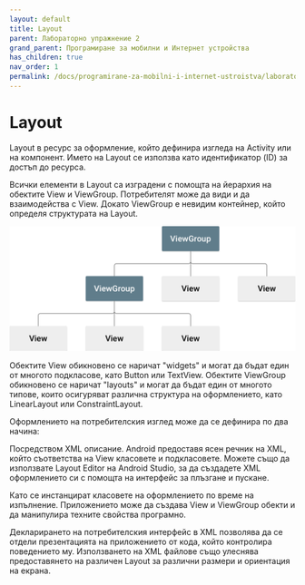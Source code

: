 ```yaml
---
layout: default
title: Layout
parent: Лабораторно упражнение 2
grand_parent: Програмиране за мобилни и Интернет устройства
has_children: true
nav_order: 1
permalink: /docs/programirane-za-mobilni-i-internet-ustroistva/laboratorno-uprazhnenie-2/layout
---
```

# Layout

Layout в ресурс за оформление, който дефинира изгледа на Activity или на компонент. Името на Layout се използва като идентификатор (ID) за достъп до ресурса.

Всички елементи в Layout са изградени с помощта на йерархия на обектите View и ViewGroup. Потребителят може да види и да взаимодейства с View. Докато ViewGroup е невидим контейнер, който определя структурата на Layout.

![](<../../../../assets/image (26).png>)

Обектите View обикновено се наричат ​​"widgets" и могат да бъдат един от многото подкласове, като Button или TextView. Обектите ViewGroup обикновено се наричат ​​"layouts" и могат да бъдат един от многото типове, които осигуряват различна структура на оформлението, като LinearLayout или ConstraintLayout.

Оформлението на потребителския изглед може да се дефинира по два начина:

Посредством XML описание. Android предоставя ясен речник на XML, който съответства на View класовете и подкласовете. Можете също да използвате Layout Editor на Android Studio, за да създадете XML оформлението си с помощта на интерфейс за плъзгане и пускане.

Като се инстанцират класовете на оформлението по време на изпълнение. Приложението може да създава View и ViewGroup обекти и да манипулира техните свойства програмно.

Декларирането на потребителския интерфейс в XML позволява да се отдели презентацията на приложението от кода, който контролира поведението му. Използването на XML файлове също улеснява предоставянето на различен  Layout за различни размери и ориентация на екрана.
